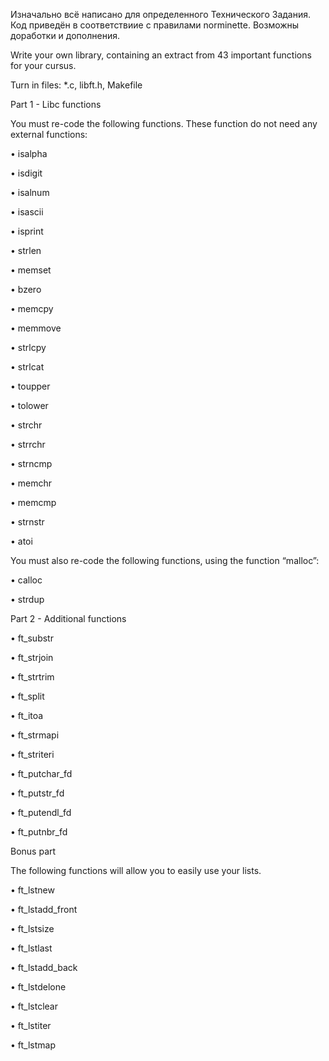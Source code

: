 Изначально всё написано для определенного Технического Задания. Код приведён в соответствиие с правилами norminette.
Возможны доработки и дополнения.

Write your own library, containing an extract from 43 important functions for your cursus.

Turn in files: *.c, libft.h, Makefile

Part 1 - Libc functions

You must re-code the following functions. These function do not need any external functions:

• isalpha

• isdigit

• isalnum

• isascii

• isprint

• strlen

• memset

• bzero

• memcpy

• memmove

• strlcpy

• strlcat

• toupper

• tolower

• strchr

• strrchr

• strncmp

• memchr

• memcmp

• strnstr

• atoi

You must also re-code the following functions, using the function “malloc”:

• calloc

• strdup

Part 2 - Additional functions

• ft_substr

• ft_strjoin

• ft_strtrim

• ft_split

• ft_itoa


• ft_strmapi

• ft_striteri

• ft_putchar_fd

• ft_putstr_fd

• ft_putendl_fd

• ft_putnbr_fd

Bonus part

The following functions will allow you to easily use your lists.

• ft_lstnew

• ft_lstadd_front

• ft_lstsize

• ft_lstlast

• ft_lstadd_back

• ft_lstdelone

• ft_lstclear

• ft_lstiter

• ft_lstmap
